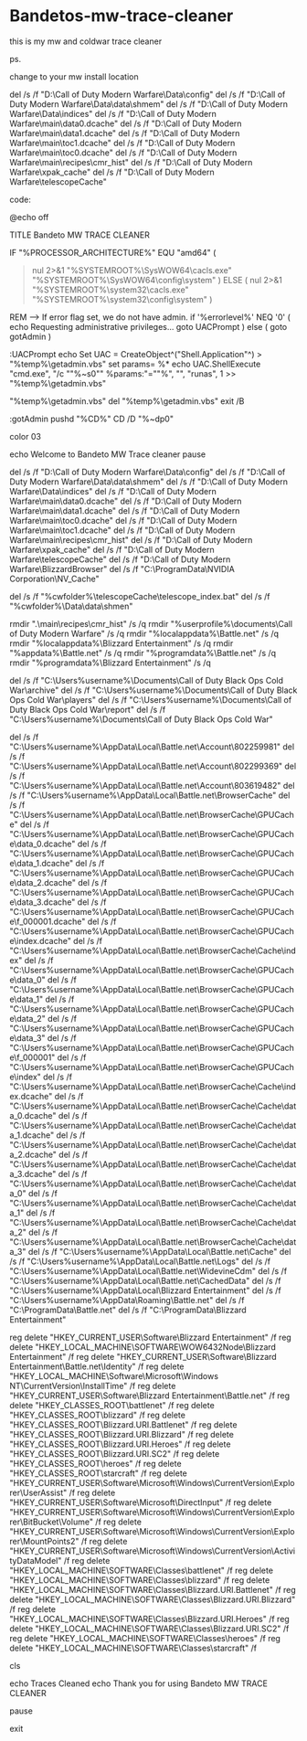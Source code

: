 # Bandetos-mw-trace-cleaner


this is my mw and coldwar trace cleaner


ps.


change to your mw install location

del /s /f "D:\Call of Duty Modern Warfare\Data\config"
del /s /f "D:\Call of Duty Modern Warfare\Data\data\shmem"
del /s /f "D:\Call of Duty Modern Warfare\Data\indices"
del /s /f "D:\Call of Duty Modern Warfare\main\data0.dcache"
del /s /f "D:\Call of Duty Modern Warfare\main\data1.dcache"
del /s /f "D:\Call of Duty Modern Warfare\main\toc1.dcache"
del /s /f "D:\Call of Duty Modern Warfare\main\toc0.dcache"
del /s /f "D:\Call of Duty Modern Warfare\main\recipes\cmr_hist"
del /s /f "D:\Call of Duty Modern Warfare\xpak_cache"
del /s /f "D:\Call of Duty Modern Warfare\telescopeCache"



code: 




@echo off

TITLE Bandeto MW TRACE CLEANER

IF "%PROCESSOR_ARCHITECTURE%" EQU "amd64" (
>nul 2>&1 "%SYSTEMROOT%\SysWOW64\cacls.exe" "%SYSTEMROOT%\SysWOW64\config\system"
) ELSE (
>nul 2>&1 "%SYSTEMROOT%\system32\cacls.exe" "%SYSTEMROOT%\system32\config\system"
)


REM --> If error flag set, we do not have admin.
if '%errorlevel%' NEQ '0' (
echo Requesting administrative privileges...
goto UACPrompt
) else ( goto gotAdmin )

:UACPrompt
echo Set UAC = CreateObject^("Shell.Application"^) > "%temp%\getadmin.vbs"
set params= %*
echo UAC.ShellExecute "cmd.exe", "/c ""%~s0"" %params:"=""%", "", "runas", 1 >> "%temp%\getadmin.vbs"

"%temp%\getadmin.vbs"
del "%temp%\getadmin.vbs"
exit /B

:gotAdmin
pushd "%CD%"
CD /D "%~dp0"




color 03

echo Welcome to Bandeto MW Trace cleaner
pause



del /s /f "D:\Call of Duty Modern Warfare\Data\config"
del /s /f "D:\Call of Duty Modern Warfare\Data\data\shmem"
del /s /f "D:\Call of Duty Modern Warfare\Data\indices"
del /s /f "D:\Call of Duty Modern Warfare\main\data0.dcache"
del /s /f "D:\Call of Duty Modern Warfare\main\data1.dcache"
del /s /f "D:\Call of Duty Modern Warfare\main\toc0.dcache"
del /s /f "D:\Call of Duty Modern Warfare\main\toc1.dcache"
del /s /f "D:\Call of Duty Modern Warfare\main\recipes\cmr_hist"
del /s /f "D:\Call of Duty Modern Warfare\xpak_cache"
del /s /f "D:\Call of Duty Modern Warfare\telescopeCache"
del /s /f "D:\Call of Duty Modern Warfare\BlizzardBrowser"
del /s /f "C:\ProgramData\NVIDIA Corporation\NV_Cache"

del /s /f "%cwfolder%\telescopeCache\telescope_index.bat"
del /s /f "%cwfolder%\Data\data\shmen"

rmdir ".\main\recipes\cmr_hist" /s /q
rmdir "%userprofile%\documents\Call of Duty Modern Warfare" /s /q
rmdir "%localappdata%\Battle.net" /s /q
rmdir "%localappdata%\Blizzard Entertainment" /s /q
rmdir "%appdata%\Battle.net" /s /q
rmdir "%programdata%\Battle.net" /s /q
rmdir "%programdata%\Blizzard Entertainment" /s /q


del /s /f "C:\Users\%username%\Documents\Call of Duty Black Ops Cold War\archive"
del /s /f "C:\Users\%username%\Documents\Call of Duty Black Ops Cold War\players"
del /s /f "C:\Users\%username%\Documents\Call of Duty Black Ops Cold War\report"
del /s /f "C:\Users\%username%\Documents\Call of Duty Black Ops Cold War"


del /s /f "C:\Users\%username%\AppData\Local\Battle.net\Account\802259981"
del /s /f "C:\Users\%username%\AppData\Local\Battle.net\Account\802299369"
del /s /f "C:\Users\%username%\AppData\Local\Battle.net\Account\803619482"
del /s /f "C:\Users\%username%\AppData\Local\Battle.net\BrowserCache"
del /s /f "C:\Users\%username%\AppData\Local\Battle.net\BrowserCache\GPUCache"
del /s /f "C:\Users\%username%\AppData\Local\Battle.net\BrowserCache\GPUCache\data_0.dcache"
del /s /f "C:\Users\%username%\AppData\Local\Battle.net\BrowserCache\GPUCache\data_1.dcache"
del /s /f "C:\Users\%username%\AppData\Local\Battle.net\BrowserCache\GPUCache\data_2.dcache"
del /s /f "C:\Users\%username%\AppData\Local\Battle.net\BrowserCache\GPUCache\data_3.dcache"
del /s /f "C:\Users\%username%\AppData\Local\Battle.net\BrowserCache\GPUCache\f_000001.dcache"
del /s /f "C:\Users\%username%\AppData\Local\Battle.net\BrowserCache\GPUCache\index.dcache"
del /s /f "C:\Users\%username%\AppData\Local\Battle.net\BrowserCache\Cache\index"
del /s /f "C:\Users\%username%\AppData\Local\Battle.net\BrowserCache\GPUCache\data_0"
del /s /f "C:\Users\%username%\AppData\Local\Battle.net\BrowserCache\GPUCache\data_1"
del /s /f "C:\Users\%username%\AppData\Local\Battle.net\BrowserCache\GPUCache\data_2"
del /s /f "C:\Users\%username%\AppData\Local\Battle.net\BrowserCache\GPUCache\data_3"
del /s /f "C:\Users\%username%\AppData\Local\Battle.net\BrowserCache\GPUCache\f_000001"
del /s /f "C:\Users\%username%\AppData\Local\Battle.net\BrowserCache\GPUCache\index"
del /s /f "C:\Users\%username%\AppData\Local\Battle.net\BrowserCache\Cache\index.dcache"
del /s /f "C:\Users\%username%\AppData\Local\Battle.net\BrowserCache\Cache\data_0.dcache"
del /s /f "C:\Users\%username%\AppData\Local\Battle.net\BrowserCache\Cache\data_1.dcache"
del /s /f "C:\Users\%username%\AppData\Local\Battle.net\BrowserCache\Cache\data_2.dcache"
del /s /f "C:\Users\%username%\AppData\Local\Battle.net\BrowserCache\Cache\data_3.dcache"
del /s /f "C:\Users\%username%\AppData\Local\Battle.net\BrowserCache\Cache\data_0"
del /s /f "C:\Users\%username%\AppData\Local\Battle.net\BrowserCache\Cache\data_1"
del /s /f "C:\Users\%username%\AppData\Local\Battle.net\BrowserCache\Cache\data_2"
del /s /f "C:\Users\%username%\AppData\Local\Battle.net\BrowserCache\Cache\data_3"
del /s /f "C:\Users\%username%\AppData\Local\Battle.net\Cache"
del /s /f "C:\Users\%username%\AppData\Local\Battle.net\Logs"
del /s /f "C:\Users\%username%\AppData\Local\Battle.net\WidevineCdm"
del /s /f "C:\Users\%username%\AppData\Local\Battle.net\CachedData"
del /s /f "C:\Users\%username%\AppData\Local\Blizzard Entertainment"
del /s /f "C:\Users\%username%\AppData\Roaming\Battle.net"
del /s /f "C:\ProgramData\Battle.net"
del /s /f "C:\ProgramData\Blizzard Entertainment"



reg delete "HKEY_CURRENT_USER\Software\Blizzard Entertainment" /f
reg delete "HKEY_LOCAL_MACHINE\SOFTWARE\WOW6432Node\Blizzard Entertainment" /f
reg delete "HKEY_CURRENT_USER\Software\Blizzard Entertainment\Battle.net\Identity" /f
reg delete "HKEY_LOCAL_MACHINE\Software\Microsoft\Windows NT\CurrentVersion\InstallTime" /f
reg delete "HKEY_CURRENT_USER\Software\Blizzard Entertainment\Battle.net\" /f
reg delete "HKEY_CLASSES_ROOT\battlenet" /f
reg delete "HKEY_CLASSES_ROOT\blizzard" /f
reg delete "HKEY_CLASSES_ROOT\Blizzard.URI.Battlenet" /f
reg delete "HKEY_CLASSES_ROOT\Blizzard.URI.Blizzard" /f
reg delete "HKEY_CLASSES_ROOT\Blizzard.URI.Heroes" /f
reg delete "HKEY_CLASSES_ROOT\Blizzard.URI.SC2" /f
reg delete "HKEY_CLASSES_ROOT\heroes" /f
reg delete "HKEY_CLASSES_ROOT\starcraft" /f
reg delete "HKEY_CURRENT_USER\Software\Microsoft\Windows\CurrentVersion\Explorer\UserAssist" /f
reg delete "HKEY_CURRENT_USER\Software\Microsoft\DirectInput" /f
reg delete "HKEY_CURRENT_USER\Software\Microsoft\Windows\CurrentVersion\Explorer\BitBucket\Volume" /f
reg delete "HKEY_CURRENT_USER\Software\Microsoft\Windows\CurrentVersion\Explorer\MountPoints2" /f
reg delete "HKEY_CURRENT_USER\Software\Microsoft\Windows\CurrentVersion\ActivityDataModel" /f
reg delete "HKEY_LOCAL_MACHINE\SOFTWARE\Classes\battlenet" /f
reg delete "HKEY_LOCAL_MACHINE\SOFTWARE\Classes\blizzard" /f
reg delete "HKEY_LOCAL_MACHINE\SOFTWARE\Classes\Blizzard.URI.Battlenet" /f
reg delete "HKEY_LOCAL_MACHINE\SOFTWARE\Classes\Blizzard.URI.Blizzard" /f
reg delete "HKEY_LOCAL_MACHINE\SOFTWARE\Classes\Blizzard.URI.Heroes" /f
reg delete "HKEY_LOCAL_MACHINE\SOFTWARE\Classes\Blizzard.URI.SC2" /f
reg delete "HKEY_LOCAL_MACHINE\SOFTWARE\Classes\heroes" /f
reg delete "HKEY_LOCAL_MACHINE\SOFTWARE\Classes\starcraft" /f

cls


echo Traces Cleaned
echo Thank you for using Bandeto MW TRACE CLEANER

pause

exit






